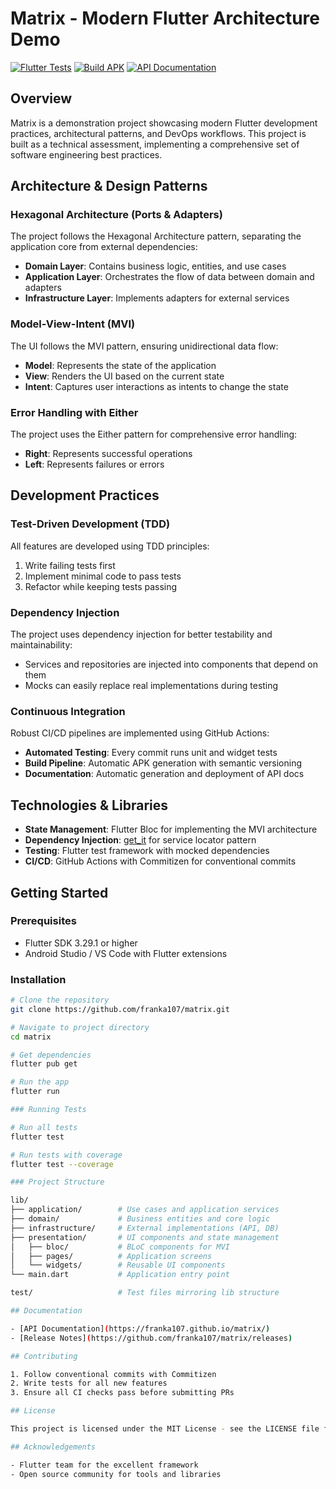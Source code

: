 # Matrix - Modern Flutter Architecture Demo

[![Flutter Tests](https://github.com/franka107/matrix/actions/workflows/flutter_tests.yml/badge.svg)](https://github.com/franka107/matrix/actions/workflows/flutter_tests.yml)
[![Build APK](https://github.com/franka107/matrix/actions/workflows/flutter_build_apk.yml/badge.svg)](https://github.com/franka107/matrix/actions/workflows/flutter_build_apk.yml)
[![API Documentation](https://github.com/franka107/matrix/actions/workflows/docs_deploy.yml/badge.svg)](https://franka107.github.io/matrix/)

## Overview

Matrix is a demonstration project showcasing modern Flutter development practices, architectural patterns, and DevOps workflows. This project is built as a technical assessment, implementing a comprehensive set of software engineering best practices.

## Architecture & Design Patterns

### Hexagonal Architecture (Ports & Adapters)

The project follows the Hexagonal Architecture pattern, separating the application core from external dependencies:

- **Domain Layer**: Contains business logic, entities, and use cases
- **Application Layer**: Orchestrates the flow of data between domain and adapters
- **Infrastructure Layer**: Implements adapters for external services

### Model-View-Intent (MVI)

The UI follows the MVI pattern, ensuring unidirectional data flow:

- **Model**: Represents the state of the application
- **View**: Renders the UI based on the current state
- **Intent**: Captures user interactions as intents to change the state

### Error Handling with Either

The project uses the Either pattern for comprehensive error handling:
- **Right**: Represents successful operations
- **Left**: Represents failures or errors

## Development Practices

### Test-Driven Development (TDD)

All features are developed using TDD principles:
1. Write failing tests first
2. Implement minimal code to pass tests
3. Refactor while keeping tests passing

### Dependency Injection

The project uses dependency injection for better testability and maintainability:
- Services and repositories are injected into components that depend on them
- Mocks can easily replace real implementations during testing

### Continuous Integration

Robust CI/CD pipelines are implemented using GitHub Actions:
- **Automated Testing**: Every commit runs unit and widget tests
- **Build Pipeline**: Automatic APK generation with semantic versioning
- **Documentation**: Automatic generation and deployment of API docs

## Technologies & Libraries

- **State Management**: Flutter Bloc for implementing the MVI architecture
- **Dependency Injection**: [get_it](https://pub.dev/packages/get_it) for service locator pattern
- **Testing**: Flutter test framework with mocked dependencies
- **CI/CD**: GitHub Actions with Commitizen for conventional commits

## Getting Started

### Prerequisites

- Flutter SDK 3.29.1 or higher
- Android Studio / VS Code with Flutter extensions

### Installation

```bash
# Clone the repository
git clone https://github.com/franka107/matrix.git

# Navigate to project directory
cd matrix

# Get dependencies
flutter pub get

# Run the app
flutter run

### Running Tests

# Run all tests
flutter test

# Run tests with coverage
flutter test --coverage

### Project Structure

lib/
├── application/        # Use cases and application services
├── domain/             # Business entities and core logic
├── infrastructure/     # External implementations (API, DB)
├── presentation/       # UI components and state management
│   ├── bloc/           # BLoC components for MVI
│   ├── pages/          # Application screens
│   └── widgets/        # Reusable UI components
└── main.dart           # Application entry point

test/                   # Test files mirroring lib structure

## Documentation

- [API Documentation](https://franka107.github.io/matrix/)
- [Release Notes](https://github.com/franka107/matrix/releases)

## Contributing

1. Follow conventional commits with Commitizen
2. Write tests for all new features
3. Ensure all CI checks pass before submitting PRs

## License

This project is licensed under the MIT License - see the LICENSE file for details.

## Acknowledgements

- Flutter team for the excellent framework
- Open source community for tools and libraries